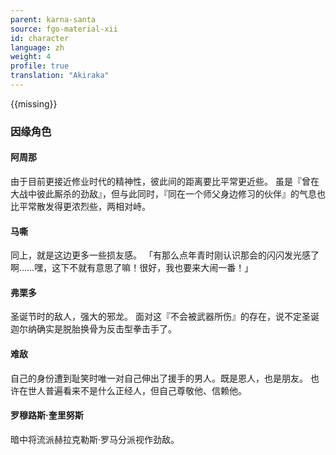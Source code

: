 ```yaml
---
parent: karna-santa
source: fgo-material-xii
id: character
language: zh
weight: 4
profile: true
translation: "Akiraka"
---
```


{{missing}}

### 因缘角色

#### 阿周那

由于目前更接近修业时代的精神性，彼此间的距离要比平常更近些。
虽是『曾在大战中彼此厮杀的劲敌』，但与此同时，『同在一个师父身边修习的伙伴』的气息也比平常散发得更浓烈些，两相对峙。

#### 马嘶

同上，就是这边更多一些损友感。
「有那么点年青时刚认识那会的闪闪发光感了啊……嘿，这下不就有意思了嘛！很好，我也要来大闹一番！」

#### 弗栗多

圣诞节时的敌人，强大的邪龙。
面对这『不会被武器所伤』的存在，说不定圣诞迦尔纳确实是脱胎换骨为反击型拳击手了。

#### 难敌

自己的身份遭到耻笑时唯一对自己伸出了援手的男人。既是恩人，也是朋友。
也许在世人普遍看来不是什么正经人，但自己尊敬他、信赖他。

#### 罗穆路斯·奎里努斯

暗中将流派赫拉克勒斯·罗马分派视作劲敌。
